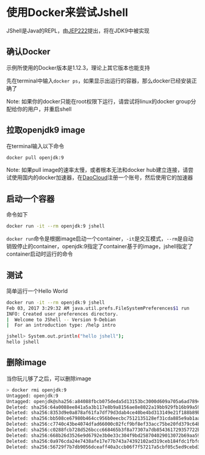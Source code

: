 # 使用Docker来尝试Jshell

JShell是Java的REPL，由[JEP222](http://openjdk.java.net/jeps/222)提出，将在JDK9中被实现

## 确认Docker

示例所使用的Docker版本是1.12.3，理论上其它版本也能支持

先在terminal中输入```docker ps```，如果显示出运行的容器，那么docker已经安装正确了

Note: 如果你的docker只能在root权限下运行，请尝试将linux的docker group分配给你的用户，并重启shell

## 拉取openjdk9 image

在terminal输入以下命令

```bash
docker pull openjdk:9
```

Note: 如果pull image的速率太慢，或者根本无法和docker hub建立连接，请尝试使用国内的docker加速器，在[DaoCloud](https://www.daocloud.io/mirror#accelerator-doc)注册一个账号，然后使用它的加速器

## 启动一个容器

命令如下

```bash
docker run -it --rm openjdk:9 jshell
```

```docker run```命令是根据image启动一个container，```-it```是交互模式，```--rm```是自动销毁停止的container，openjdk:9指定了container基于的image，jshell指定了container启动时运行的命令

## 测试

简单运行一个Hello World

```bash
docker run -it --rm openjdk:9 jshell
Feb 03, 2017 3:29:32 AM java.util.prefs.FileSystemPreferences$1 run
INFO: Created user preferences directory.
|  Welcome to JShell -- Version 9-Debian
|  For an introduction type: /help intro

jshell> System.out.println("hello jshell");
hello jshell
```

## 删除image

当你玩儿够了之后，可以删除image

```bash
> docker rmi openjdk:9
Untagged: openjdk:9
Untagged: openjdk@sha256:a84088fbcb075deda5d13153bc3000d609a705a6ad7894593eacc5deaf55060e
Deleted: sha256:64a0088ee841a5a3b117e8b9a8156ae8e8022a19bb929fb16b99a59032f946d0
Deleted: sha256:8353d9e0a878af61fa7df79d3dab4ce40be4bd313149e21f188b89bd441eb8cb
Deleted: sha256:bb508ce67980b464cc956b0eecbc7512135128ef31cda885e9ab1aa6ede683e4
Deleted: sha256:c7740c43be4074dfad66000c02fcf9bf8ef33acc75be20fd379c64b473464b30
Deleted: sha256:c0288fcb728d526bccc668465b3f8a77307a7db854361729357722b9b5107cbf
Deleted: sha256:668b26d3526e9d6792e3b0e33c304f9bd258704029013072b69aa591a92cb8af
Deleted: sha256:0a976cda24e7438afe17e77b743a74392102ad319ceb184fdc1fbfd7089a5153
Deleted: sha256:56729f7b7db9056dceaff40a3ccb06f7f57217a5cbf05c5ed9cebd39ce57b6fc
```